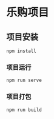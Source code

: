 # 乐购项目


## 项目安装
```
npm install
```

### 项目运行
```
npm run serve
```

### 项目打包
```
npm run build
```

